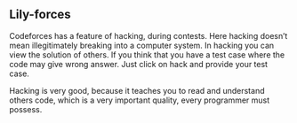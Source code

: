 ## Lily-forces
Codeforces has a feature of hacking, during contests. Here hacking doesn’t mean illegitimately breaking into a computer system.
In hacking you can view the solution of others. If you think that you have a test case where the code may give wrong answer. Just click on hack and provide your test case.

Hacking is very good, because it teaches you to read and understand others code, which is a very important quality, every programmer must possess.

